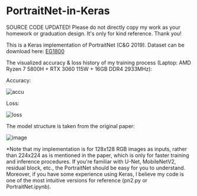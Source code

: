 # PortraitNet-in-Keras
SOURCE CODE UPDATED! Please do not directly copy my work as your homework or graduation design. It's only for kind reference. Thank you!

This is a Keras implementation of PortraitNet (C&amp;G 2019). Dataset can be download here: [EG1800](https://goo.gs/pqs8e)

The visualized accuracy & loss history of my training process (Laptop: AMD Ryzen 7 5800H + RTX 3060 115W + 16GB DDR4 2933MHz):

Accuracy:

![accu](https://user-images.githubusercontent.com/20149275/204752651-a241d480-71f5-467c-8fb8-2c171158b844.png)

Loss:

![loss](https://user-images.githubusercontent.com/20149275/204752676-0121c760-c2af-4773-b9e3-7d5360139dd5.png)

The model structure is taken from the original paper:

![image](https://user-images.githubusercontent.com/20149275/204755042-72a3d0a4-21a6-4174-a094-7ab85e5e01c7.png)

*Note that my implementation is for 128x128 RGB images as inputs, rather than 224x224 as is mentioned in the paper, which is only for faster training and inference procedures. If you're familiar with U-Net, MobileNetV2, residual block, etc., the PortraitNet should be easy for you to understand. Moreover, if you have some experience using Keras, I believe my code is one of the most intuitive versions for reference (pn2.py or PortraitNet.ipynb). 
